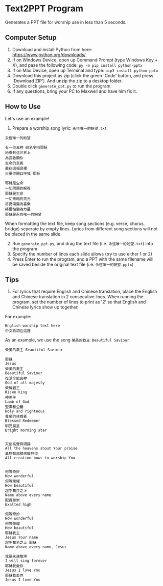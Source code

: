 # Text2PPT Program
Generates a PPT file for worship use in less than 5 seconds.

## Computer Setup
1. Download and install Python from here: https://www.python.org/downloads/
2. If on Windows Device, open up Command Prompt (type Windows Key + X), and pase the following code: `py -m pip install python-pptx`
3. If on Mac Device, open up Terminal and type: `pip3 install python-pptx`
4. Download this project as zip (click the green 'Code' button, and press 'Download ZIP'). And unzip the zip to a desktop folder. 
5. Double click `generate_ppt.py` to run the program.
6. If any questions, bring your PC to Maxwell and have him fix it.

## How to Use
Let's use an example! 
1. Prepare a worship song lyric: `永恆唯一的盼望.txt`

```
永恆唯一的盼望

有一位真神 祂名字叫耶穌
祂來到這世界上
為要救贖你
生命的意義
盡在這福音裡
只要你開口呼喊 耶穌

耶穌是生命
一切問題的解答
耶穌是生命
一切黑暗的亮光
將憂傷變為喜樂
將懼怕變為力量
耶穌是永恆唯一的盼望
```

When formatting the text file, keep song sections (e.g. verse, chorus, bridge) seperate by empty lines. 
Lyrics from different song sections will not be placed in the same slide.

2. Run `generate_ppt.py`, and drag the text file (i.e. `永恆唯一的盼望.txt`) into the program
3. Specify the number of lines each slide allows (try to use either 1 or 2)
4. Press Enter to run the program, and a PPT with the same filename will be saved beside the original text file (i.e. `永恆唯一的盼望.pptx`)

## Tips
1. For lyrics that require English and Chinese translation, place the English and Chinese translation in 2 consecutive lines.
When running the program, set the number of lines to print as '2' so that English and Chinese lyrics show up together.

For example: 
```
English worship text here
中文歌詞在這裡
```

As an example, we use the song `榮美的救主 Beautiful Saviour`

```
榮美的救主 Beautiful Saviour

耶穌
Jesus
榮美的救主 
Beautiful Saviour
復活全能真神
God of all majesty
榮耀君王
Risen King
神羔羊
Lamb of God
聖潔和公義
Holy and righteous
尊榮的拯救者
Blessed Redeemer
明亮晨星
Bright morning star


天使高聲齊頌揚
All the heavens shout Your praise
萬物都屈膝來敬拜你
All creation bows to worship You


何等奇妙
How wonderful
何等榮耀
How beautiful
超乎萬民之上
Name above every name
配得尊崇
Exalted high

何等奇妙
How wonderful
何等榮耀
How beautiful
耶穌我主
Jesus Your name
超乎萬名之上 耶穌
Name above every name, Jesus

我要永遠敬拜
I will sing forever
耶穌我愛你
Jesus I love You
耶穌我愛你
Jesus I love You
```
